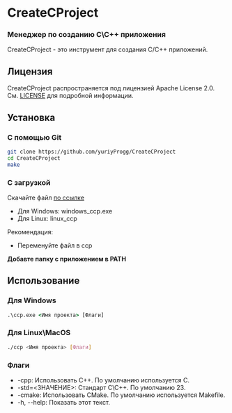 # CreateCProject
### Менеджер по созданию С\С++ приложения

CreateCProject - это инструмент для создания С/С++ приложений.

## Лицензия

CreateCProject распространяется под лицензией Apache License 2.0. См. [LICENSE](LICENSE) для подробной информации.


## Установка
### С помощью Git
```bash
git clone https://github.com/yuriyProgg/CreateCProject
cd CreateCProject
make
```

### С загрузкой
Скачайте файл [по ссылке](https://github.com/yuriyProgg/CreateCProject/releases/tag/v1.0.0)
- Для Windows: windows_ccp.exe
- Для Linux: linux_ccp

Рекомендация:
- Переменуйте файл в ccp

**Добавте папку с приложением в PATH**

## Использование
### Для Windows
```cmd
.\ccp.exe <Имя проекта> [Флаги]
```
### Для Linux\MacOS
```bash
./ccp <Имя проекта> [Флаги]
```

### Флаги
- -cpp: Использовать C++. По умолчанию используется C.
- -std=<ЗНАЧЕНИЕ>: Стандарт С\С++. По умолчанию 23.
- -cmake: Использовать CMake. По умолчанию используется Makefile.
- -h, --help: Показать этот текст.
